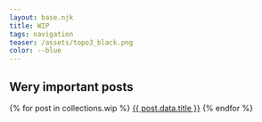 ```yaml
---
layout: base.njk
title: WIP
tags: navigation
teaser: /assets/topo3_black.png
color: --blue
---
```


## Wery important posts

{% for post in collections.wip %}
<a href="{{ post.url }}">{{ post.data.title }}</a>
{% endfor %}